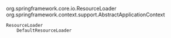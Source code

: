 org.springframework.core.io.ResourceLoader
org.springframework.context.support.AbstractApplicationContext

```
ResourceLoader
    DefaultResourceLoader
```
